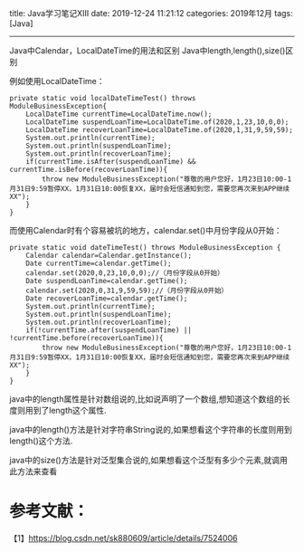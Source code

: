 title: Java学习笔记XIII
date: 2019-12-24 11:21:12
categories: 2019年12月
tags: [Java]

---

Java中Calendar，LocalDateTime的用法和区别
Java中length,length(),size()区别

<!-- more -->


例如使用LocalDateTime：

    private static void localDateTimeTest() throws ModuleBusinessException{
        LocalDateTime currentTime=LocalDateTime.now();
        LocalDateTime suspendLoanTime=LocalDateTime.of(2020,1,23,10,0,0);
        LocalDateTime recoverLoanTime=LocalDateTime.of(2020,1,31,9,59,59);
        System.out.println(currentTime);
        System.out.println(suspendLoanTime);
        System.out.println(recoverLoanTime);
        if(currentTime.isAfter(suspendLoanTime) && currentTime.isBefore(recoverLoanTime)){
            throw new ModuleBusinessException("尊敬的用户您好，1月23日10:00-1月31日9:59暂停XX，1月31日10:00恢复XX，届时会短信通知到您，需要您再次来到APP继续XX");
        }
    }

而使用Calendar时有个容易被坑的地方，calendar.set()中月份字段从0开始：

    private static void dateTimeTest() throws ModuleBusinessException {
        Calendar calendar=Calendar.getInstance();
        Date currentTime=calendar.getTime();
        calendar.set(2020,0,23,10,0,0);//（月份字段从0开始）
        Date suspendLoanTime=calendar.getTime();
        calendar.set(2020,0,31,9,59,59);//（月份字段从0开始）
        Date recoverLoanTime=calendar.getTime();
        System.out.println(currentTime);
        System.out.println(suspendLoanTime);
        System.out.println(recoverLoanTime);
        if(!currentTime.after(suspendLoanTime) || !currentTime.before(recoverLoanTime)){
            throw new ModuleBusinessException("尊敬的用户您好，1月23日10:00-1月31日9:59暂停XX，1月31日10:00恢复XX，届时会短信通知到您，需要您再次来到APP继续XX");
        }
    }

java中的length属性是针对数组说的,比如说声明了一个数组,想知道这个数组的长度则用到了length这个属性.

java中的length()方法是针对字符串String说的,如果想看这个字符串的长度则用到length()这个方法.

java中的size()方法是针对泛型集合说的,如果想看这个泛型有多少个元素,就调用此方法来查看


# 参考文献：
【1】https://blog.csdn.net/sk880609/article/details/7524006
